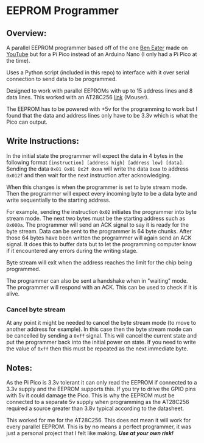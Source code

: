 # EEPROM Programmer

## Overview:
A parallel EEPROM programmer based off of the one [Ben Eater](https://github.com/beneater/eeprom-programmer) made on [YouTube](https://www.youtube.com/watch?v=K88pgWhEb1M) but for a Pi Pico instead of an Arduino Nano (I only had a Pi Pico at the time). 

Uses a Python script (included in this repo) to interface with it over serial connection to send data to be programmed.

Designed to work with parallel EEPROMs with up to 15 address lines and 8 data lines. This worked with an AT28C256 [link](https://mou.sr/3UmaxqV) (Mouser).

The EEPROM has to be powered with +5v for the programming to work but I found that the data and address lines only have to be 3.3v which is what the Pico can output.


## Write Instructions:

In the initial state the programmer will expect the data in 4 bytes in the following format `[instruction] [address high] [address low] [data]`. Sending the data `0x01 0x01 0x2f 0xaa` will write the data `0xaa` to address `0x012f` and then wait for the next instruction after acknowledging.

When this changes is when the programmer is set to byte stream mode. Then the programmer will expect every incoming byte to be a data byte and write sequentially to the starting address.

For example, sending the instruction `0x02` initiates the programmer into byte stream mode. The next two bytes must be the starting address such as `0x000a`. The programmer will send an ACK signal to say it is ready for the byte stream. Data can be sent to the programmer is 64 byte chunks. After those 64 bytes have been written the programmer will again send an ACK signal. It does this to buffer data but to let the programming computer know if it encountered any errors during the writing stage.

Byte stream will exit when the address reaches the limit for the chip being programmed.

The programmer can also be sent a handshake when in "waiting" mode. The programmer will respond with an ACK. This can be used to check if it is alive.

### Cancel byte stream

At any point it might be needed to cancel the byte stream mode (to move to another address for example). In this case then the byte stream mode can be cancelled by sending a `0xff` signal. This will cancel the current state and put the programmer back into the initial power on state. If you need to write the value of `0xff` then this must be repeated as the next immediate byte.

## Notes:

As the Pi Pico is 3.3v tolerant it can only read the EEPROM if connected to a 3.3v supply and the EEPROM supports this. If you try to drive the GPIO pins with 5v it could damage the Pico. This is why the EEPROM must be connected to a separate 5v supply when programming as the AT28C256 required a source greater than 3.8v typical according to the datasheet.

This worked for me for the AT28C256. This does not mean it will work for every parallel EEPROM. This is by no means a perfect programmer, it was just a personal project that I felt like making. ***Use at your own risk!***
